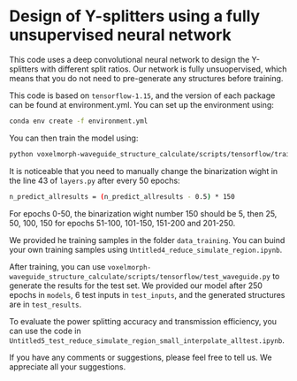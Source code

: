 # Design of Y-splitters using a fully unsupervised neural network

This code uses a deep convolutional neural network to design the Y-splitters with different split ratios. Our network is fully unsuopervised, which means that you do not need to pre-generate any structures before training.

This code is based on `tensorflow-1.15`, and the version of each package can be found at environment.yml. You can set up the environment using:
```sh
conda env create -f environment.yml
```

You can then train the model using:
```sh
python voxelmorph-waveguide_structure_calculate/scripts/tensorflow/train_waveguide.py
```
It is noticeable that you need to manually change the binarization wight in the line 43 of ``layers.py`` after every 50 epochs:
```sh
n_predict_allresults = (n_predict_allresults - 0.5) * 150
```
For epochs 0-50, the binarization wight number 150 should be 5, then 25, 50, 100, 150 for epochs 51-100, 101-150, 151-200 and 201-250.

We provided he training samples in the folder `data_training`. You can buind your own training samples using `Untitled4_reduce_simulate_region.ipynb`.

After training, you can use `voxelmorph-waveguide_structure_calculate/scripts/tensorflow/test_waveguide.py` to generate the results for the test set. We provided our model after 250 epochs in `models`, 6 test inputs in `test_inputs`, and the generated structures are in `test_results`.

To evaluate the power splitting accuracy and transmission efficiency, you can use the code in `Untitled5_test_reduce_simulate_region_small_interpolate_alltest.ipynb`.

If you have any comments or suggestions, please feel free to tell us. We appreciate all your suggestions.

